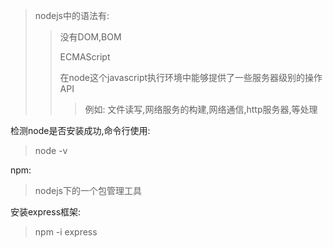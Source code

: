> nodejs中的语法有:  
>
> > 没有DOM,BOM  
> >
> > ECMAScript  
> >
> > 在node这个javascript执行环境中能够提供了一些服务器级别的操作API
> >
> > > 例如: 文件读写,网络服务的构建,网络通信,http服务器,等处理  



检测node是否安装成功,命令行使用:  
> node -v


npm:  
> nodejs下的一个包管理工具

安装express框架:  
> npm -i express

